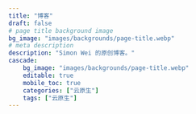 ```yaml
---
title: "博客"
draft: false
# page title background image
bg_image: "images/backgrounds/page-title.webp"
# meta description
description: "Simon Wei 的原创博客。"
cascade:
    bg_image: "images/backgrounds/page-title.webp"
    editable: true
    mobile_toc: true
    categories: ["云原生"]
    tags: ["云原生"]
---
```

